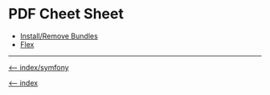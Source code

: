 # PDF Cheet Sheet

- [Install/Remove Bundles](/symfony/bundles/install-remove.md)
- [Flex](/symfony/bundles/flex.md)

---

[<-- index/symfony](/symfony/index.md)

[<-- index](/README.md)
